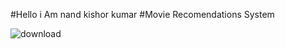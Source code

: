 #Hello i Am nand kishor kumar 
#Movie Recomendations System



![download](https://github.com/nandkishor999/MOvie_recommendation_System/assets/91613478/39ad1935-05ec-498c-9e6f-0e4975e54258)
